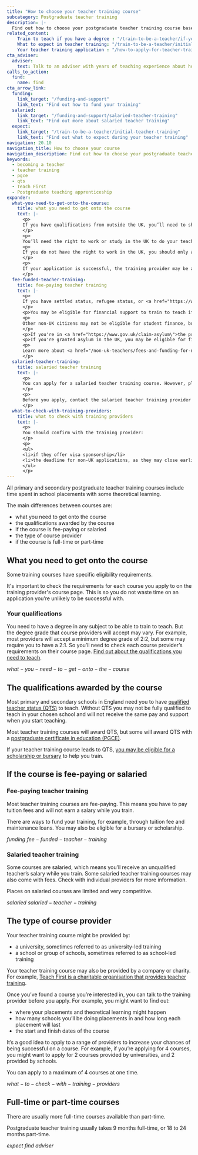 ```yaml
---
title: "How to choose your teacher training course"
subcategory: Postgraduate teacher training
description: |-
  Find out how to choose your postgraduate teacher training course based on your eligibility, the qualifications you could get, and the course provider.
related_content: 
    Train to teach if you have a degree : "/train-to-be-a-teacher/if-you-have-a-degree" 
    What to expect in teacher training: "/train-to-be-a-teacher/initial-teacher-training"
    Your teacher training application : "/how-to-apply-for-teacher-training/teacher-training-application"
cta_adviser:
  adviser:
    text: Talk to an adviser with years of teaching experience about how to choose the right course for you. Chat by phone, text or email, as little or as often as you need.
calls_to_action:
  find:
    name: find
cta_arrow_link:
  funding:
    link_target: "/funding-and-support"
    link_text: "Find out how to fund your training"
  salaried:
    link_target: "/funding-and-support/salaried-teacher-training"
    link_text: "Find out more about salaried teacher training"
  expect:
    link_target: "/train-to-be-a-teacher/initial-teacher-training"
    link_text: "Find out what to expect during your teacher training" 
navigation: 20.10
navigation_title: How to choose your course
navigation_description: Find out how to choose your postgraduate teacher training course.
keywords:
  - becoming a teacher
  - teacher training
  - pgce
  - qts
  - Teach First
  - Postgraduate teaching apprenticeship
expander:
  what-you-need-to-get-onto-the-course:
    title: what you need to get onto the course
    text: |-
      <p>
      If you have qualifications from outside the UK, you’ll need to show that they meet the standards set for teacher training in England. You can <a href="/non-uk-teachers/non-uk-qualifications">get help comparing English and international qualifications</a>.
      </p>
      <p>
      You’ll need the right to work or study in the UK to do your teacher training in England.</p>
      <p>
      If you do not have the right to work in the UK, you should only apply to courses that have visa sponsorship available. You can filter by ‘visa sponsorship’ to <a href="https://find-teacher-training-courses.service.gov.uk/">find courses where visas can be sponsored</a>.
      </p>
      <p>
      If your application is successful, the training provider may be able to help you with applying for your visa. <a href="/non-uk-teachers/visas-for-non-uk-trainees">Find out how to apply for your visa to train to teach in England</a>.
      </p>
  fee-funded-teacher-training:
    title: fee-paying teacher training
    text: |-
      <p>
      If you have settled status, refugee status, or <a href="https://www.gov.uk/guidance/indefinite-leave-to-remain-in-the-uk">indefinite leave to remain in the UK</a>, you may be eligible for a tuition fee loan, maintenance loan, bursary or scholarship.
      </p>
      <p>You may be eligible for financial support to train to teach if <a href="/non-uk-teachers/visas-for-non-uk-trainees"> you're from Ukraine or Afghanistan and on certain visas</a>.</p>
      <p>
      Other non-UK citizens may not be eligible for student finance, but may be eligible for a bursary or scholarship to train to teach languages and physics.
      </p>
      <p>If you're in <a href="https://www.gov.uk/claim-asylum\">the process of seeking asylum</a>, check your immigration bail conditions to see if you have permission to study on a teacher training course in England. Even if you have permission, you're unlikely to be eligible for financial support.</p>
      <p>If you're granted asylum in the UK, you may be eligible for financial support to train to teach.</p>
      <p>
      Learn more about <a href="/non-uk-teachers/fees-and-funding-for-non-uk-trainees">fees and financial support for non-UK trainee teachers</a>.
      </p>
  salaried-teacher-training:
    title: salaried teacher training
    text: |-
      <p>
      You can apply for a salaried teacher training course. However, places on these courses are limited and very competitive. Some salaried courses may also charge fees.
      </p>
      <p>
      Before you apply, contact the salaried teacher training provider to check you meet the entry requirements.
      </p>
  what-to-check-with-training-providers:
    title: what to check with training providers
    text: |-
      <p>
      You should confirm with the training provider:
      </p>
      <p>
      <ul>
      <li>if they offer visa sponsorship</li>
      <li>the deadline for non-UK applications, as they may close earlier</li>
      </ul>
      </p>
---
```


All primary and secondary postgraduate teacher training courses include time spent in school placements with some theoretical learning. 

The main differences between courses are: 

* what you need to get onto the course
* the qualifications awarded by the course
* if the course is fee-paying or salaried 
* the type of course provider 
* if the course is full-time or part-time 

## What you need to get onto the course

Some training courses have specific eligibility requirements. 

It's important to check the requirements for each course you apply to on the training provider's course page. This is so you do not waste time on an application you’re unlikely to be successful with. 

### Your qualifications 

You need to have a degree in any subject to be able to train to teach. But the degree grade that course providers will accept may vary. For example, most providers will accept a minimum degree grade of 2:2, but some may require you to have a 2:1. So you’ll need to check each course provider’s requirements on their course page. [Find out about the qualifications you need to teach](/train-to-be-a-teacher/qualifications-you-need-to-teach).

$what-you-need-to-get-onto-the-course$

## The qualifications awarded by the course

Most primary and secondary schools in England need you to have [qualified teacher status (QTS)](/train-to-be-a-teacher/what-is-qts) to teach. Without QTS you may not be fully qualified to teach in your chosen school and will not receive the same pay and support when you start teaching.

Most teacher training courses will award QTS, but some will award QTS with a [postgraduate certificate in education (PGCE)](/train-to-be-a-teacher/what-is-a-pgce).

If your teacher training course leads to QTS, [you may be eligible for a scholarship or bursary](/funding-and-support/scholarships-and-bursaries) to help you train.

## If the course is fee-paying or salaried

### Fee-paying teacher training

Most teacher training courses are fee-paying. This means you have to pay tuition fees and will not earn a salary while you train. 

There are ways to fund your training, for example, through tuition fee and maintenance loans. You may also be eligible for a bursary or scholarship.

$funding$
$fee-funded-teacher-training$

### Salaried teacher training

Some courses are salaried, which means you’ll receive an unqualified teacher’s salary while you train. Some salaried teacher training courses may also come with fees. Check with individual providers for more information.

Places on salaried courses are limited and very competitive. 

$salaried$
$salaried-teacher-training$

## The type of course provider 

Your teacher training course might be provided by: 

* a university, sometimes referred to as university-led training
* a school or group of schools, sometimes referred to as school-led training

Your teacher training course may also be provided by a company or charity. For example, [Teach First is a charitable organisation that provides teacher training](https://www.teachfirst.org.uk).

Once you’ve found a course you’re interested in, you can talk to the training provider before you apply. For example, you might want to find out: 

* where your placements and theoretical learning might happen
* how many schools you’ll be doing placements in and how long each placement will last 
* the start and finish dates of the course 

It’s a good idea to apply to a range of providers to increase your chances of being successful on a course. For example, if you’re applying for 4 courses, you might want to apply for 2 courses provided by universities, and 2 provided by schools.

You can apply to a maximum of 4 courses at one time. 

$what-to-check-with-training-providers$

## Full-time or part-time courses 

There are usually more full-time courses available than part-time.

Postgraduate teacher training usually takes 9 months full-time, or 18 to 24 months part-time.

$expect$
$find$
$adviser$